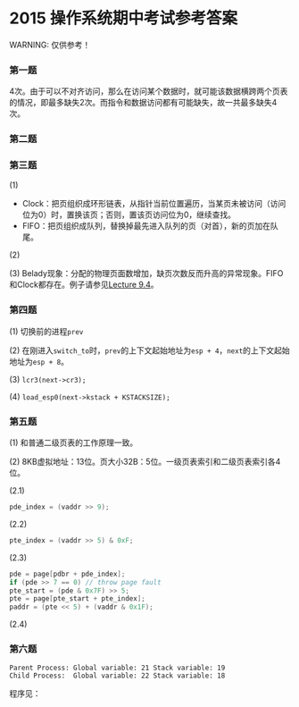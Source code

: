 # 2015 操作系统期中考试参考答案

WARNING: 仅供参考！

### 第一题

4次。由于可以不对齐访问，那么在访问某个数据时，就可能该数据横跨两个页表的情况，即最多缺失2次。而指令和数据访问都有可能缺失，故一共最多缺失4次。

### 第二题

### 第三题

(1)

- Clock：把页组织成环形链表，从指针当前位置遍历，当某页未被访问（访问位为0）时，置换该页；否则，置该页访问位为0，继续查找。
- FIFO：把页组织成队列，替换掉最先进入队列的页（对首），新的页加在队尾。

(2)

(3) Belady现象：分配的物理页面数增加，缺页次数反而升高的异常现象。FIFO和Clock都存在。例子请参见[Lecture 9.4](http://166.111.68.197:11123/oscourse/OS2015autumn/lecture09?action=AttachFile&do=get&target=20151117-lecture-09-4.mp4)。

### 第四题

(1) 切换前的进程`prev`

(2) 在刚进入`switch_to`时，`prev`的上下文起始地址为`esp + 4`，`next`的上下文起始地址为`esp + 8`。

(3) `lcr3(next->cr3);`

(4) `load_esp0(next->kstack + KSTACKSIZE);`

### 第五题

(1) 和普通二级页表的工作原理一致。

(2) 8KB虚拟地址：13位。页大小32B：5位。一级页表索引和二级页表索引各4位。

(2.1)

```c
pde_index = (vaddr >> 9);
```

(2.2)

```c
pte_index = (vaddr >> 5) & 0xF;
```

(2.3)

```c
pde = page[pdbr + pde_index];
if (pde >> 7 == 0) // throw page fault
pte_start = (pde & 0x7F) >> 5;
pte = page[pte_start + pte_index];
paddr = (pte << 5) + (vaddr & 0x1F);
```

(2.4)

### 第六题

```
Parent Process: Global variable: 21 Stack variable: 19
Child Process:  Global variable: 22 Stack variable: 18
```

程序见：
